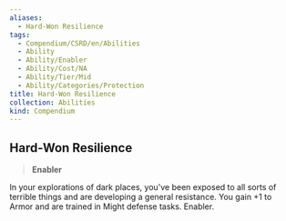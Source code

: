 ```yaml
---
aliases:
  - Hard-Won Resilience
tags:
  - Compendium/CSRD/en/Abilities
  - Ability
  - Ability/Enabler
  - Ability/Cost/NA
  - Ability/Tier/Mid
  - Ability/Categories/Protection
title: Hard-Won Resilience
collection: Abilities
kind: Compendium
---
```

## Hard-Won Resilience  
>**Enabler**
  
In your explorations of dark places, you've been exposed to all sorts of terrible things and are developing a general resistance. You gain +1 to Armor and are trained in Might defense tasks. Enabler.